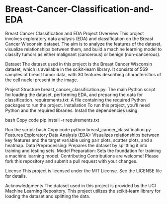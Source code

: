 # Breast-Cancer-Classification-and-EDA

Breast Cancer Classification and EDA
Project Overview
This project involves exploratory data analysis (EDA) and classification on the Breast Cancer Wisconsin dataset. The aim is to analyze the features of the dataset, visualize relationships between them, and build a machine learning model to classify tumors as either malignant (cancerous) or benign (non-cancerous).

Dataset
The dataset used in this project is the Breast Cancer Wisconsin dataset, which is available in the scikit-learn library. It consists of 569 samples of breast tumor data, with 30 features describing characteristics of the cell nuclei present in the image.

Project Structure
breast_cancer_classification.py: The main Python script for loading the dataset, performing EDA, and preparing the data for classification.
requirements.txt: A file containing the required Python packages to run the project.
Installation
To run this project, you'll need Python and the required libraries. Install the dependencies using:

bash
Copy code
pip install -r requirements.txt

Run the script:
bash
Copy code
python breast_cancer_classification.py
Features
Exploratory Data Analysis (EDA): Visualizes relationships between key features and the target variable using pair plots, scatter plots, and a heatmap.
Data Preprocessing: Prepares the dataset by splitting it into training and testing sets.
Model Preparation: Sets the foundation for training a machine learning model.
Contributing
Contributions are welcome! Please fork this repository and submit a pull request with your changes.

License
This project is licensed under the MIT License. See the LICENSE file for details.

Acknowledgments
The dataset used in this project is provided by the UCI Machine Learning Repository.
This project utilizes the scikit-learn library for loading the dataset and splitting the data.
